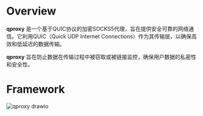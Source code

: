 # Overview

**qproxy** 是一个基于QUIC协议的加密SOCKS5代理，旨在提供安全可靠的网络通信。它利用QUIC（Quick UDP Internet Connections）作为其传输层，以确保高效和低延迟的数据传输。

**qproxy** 旨在防止数据在传输过程中被窃取或被链接监控，确保用户数据的私密性和安全性。

# Framework
![qproxy drawio](https://github.com/user-attachments/assets/d415287d-6d50-4688-b474-aadda2d6e84e)



                  
